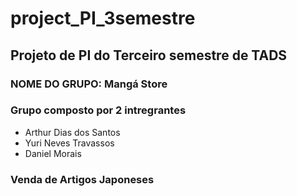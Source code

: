 # project_PI_3semestre
<h2>Projeto de PI do Terceiro semestre de TADS</h2>
<h3>NOME DO GRUPO: Mangá Store</h3>
<h3>Grupo composto por 2 intregrantes</h3>
<ul>
  <li>Arthur Dias dos Santos</li>
  <li>Yuri Neves Travassos</li>
  <li>Daniel Morais</li>
</ul>
<h3>Venda de Artigos Japoneses</h3>
